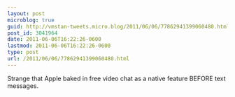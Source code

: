 ```yaml
---
layout: post
microblog: true
guid: http://vmstan-tweets.micro.blog/2011/06/06/77862941399060480.html
post_id: 3041964
date: 2011-06-06T16:22:26-0600
lastmod: 2011-06-06T16:22:26-0600
type: post
url: /2011/06/06/77862941399060480.html
---
```

Strange that Apple baked in free video chat as a native feature BEFORE text messages.
